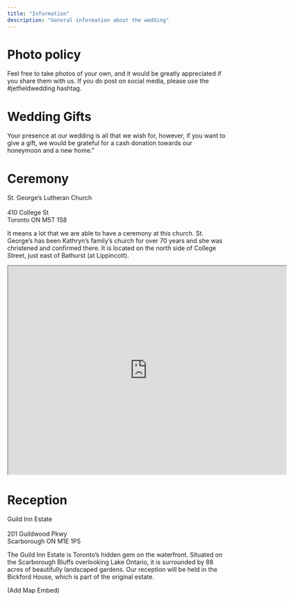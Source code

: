 ```yaml
---
title: "Information"
description: "General information about the wedding"
---
```


<h1>Photo policy</h1>

 Feel free to take photos of your own, and it would be greatly appreciated if you share them with us. If you do post on social media, please use the #jetfieldwedding hashtag. 

<h1>Wedding Gifts</h1>

Your presence at our wedding is all that we wish for, however, if you want to give a gift, we would be grateful for a cash donation towards our honeymoon and a new home.” 



<h1>Ceremony</h1>
St. George’s Lutheran Church<br/>
<br/>
410 College St<br/>
Toronto ON M5T 1S8<br/>

It means a lot that we are able to have a ceremony at this church. St. George’s has been Kathryn’s family’s church for over 70 years and she was christened and confirmed there. It is located on the north side of College Street, just east of Bathurst (at Lippincott).

<iframe src="https://www.google.com/maps/d/embed?mid=16MdBV3RtwOxB3HrHjEFMPLzVc73AHdA&ehbc=2E312F" width="640" height="480"></iframe>

<h1>Reception</h1>
Guild Inn Estate<br/>
<br/>
201 Guildwood Pkwy<br/>
Scarborough ON M1E 1P5<br/>

The Guild Inn Estate is Toronto’s hidden gem on the waterfront. Situated on the Scarborough Bluffs overlooking Lake Ontario, it is surrounded by 88 acres of beautifully landscaped gardens. Our reception will be held in the Bickford House, which is part of the original estate. 

(Add Map Embed)


